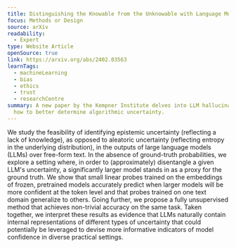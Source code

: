 ```yaml
---
title: Distinguishing the Knowable from the Unknowable with Language Models
focus: Methods or Design
source: arXiv
readability:
  - Expert
type: Website Article
openSource: true
link: https://arxiv.org/abs/2402.03563
learnTags:
  - machineLearning
  - bias
  - ethics
  - trust
  - researchCentre
summary: A new paper by the Kempner Institute delves into LLM hallucination and
  how to better determine algorithmic uncertainty.
---
```

We study the feasibility of identifying epistemic uncertainty (reflecting a lack of knowledge), as opposed to aleatoric uncertainty (reflecting entropy in the underlying distribution), in the outputs of large language models (LLMs) over free-form text. In the absence of ground-truth probabilities, we explore a setting where, in order to (approximately) disentangle a given LLM's uncertainty, a significantly larger model stands in as a proxy for the ground truth. We show that small linear probes trained on the embeddings of frozen, pretrained models accurately predict when larger models will be more confident at the token level and that probes trained on one text domain generalize to others. Going further, we propose a fully unsupervised method that achieves non-trivial accuracy on the same task. Taken together, we interpret these results as evidence that LLMs naturally contain internal representations of different types of uncertainty that could potentially be leveraged to devise more informative indicators of model confidence in diverse practical settings.
